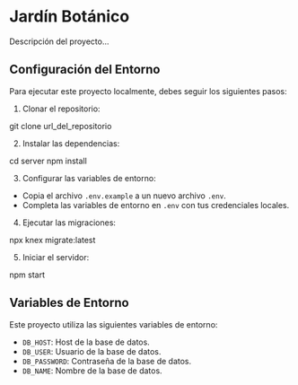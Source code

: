 # Jardín Botánico

Descripción del proyecto...

## Configuración del Entorno

Para ejecutar este proyecto localmente, debes seguir los siguientes pasos:

1. Clonar el repositorio:

git clone url_del_repositorio


2. Instalar las dependencias:

cd server
npm install


3. Configurar las variables de entorno:
- Copia el archivo `.env.example` a un nuevo archivo `.env`.
- Completa las variables de entorno en `.env` con tus credenciales locales.

4. Ejecutar las migraciones:


npx knex migrate:latest


5. Iniciar el servidor:

npm start

## Variables de Entorno

Este proyecto utiliza las siguientes variables de entorno:

- `DB_HOST`: Host de la base de datos.
- `DB_USER`: Usuario de la base de datos.
- `DB_PASSWORD`: Contraseña de la base de datos.
- `DB_NAME`: Nombre de la base de datos.

